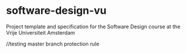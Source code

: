 # software-design-vu
Project template and specification for the Software Design course at the Vrije Universiteit Amsterdam

//testing master branch protection rule
